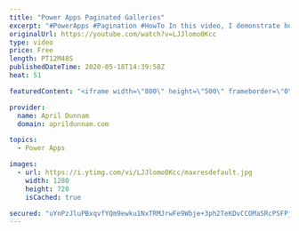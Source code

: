 ```yaml
---
title: "Power Apps Paginated Galleries"
excerpt: "#PowerApps #Pagination #HowTo In this video, I demonstrate how to add pagination to your Power Apps Galleries.  This technique utilize collections, the LastN & FirstN functions and the With function to help break down your data source into bite sized chunks.  I've created a corresponding blog post which"
originalUrl: https://youtube.com/watch?v=LJJlomo0Kcc
type: video
price: Free
length: PT12M48S
publishedDateTime: 2020-05-18T14:39:58Z
heat: 51

featuredContent: "<iframe width=\"800\" height=\"500\" frameborder=\"0\" src=\"https://www.youtube.com/embed/LJJlomo0Kcc\" allow=\"accelerometer; autoplay; encrypted-media; gyroscope; picture-in-picture\" allowfullscreen></iframe>"

provider:
  name: April Dunnam
  domain: aprildunnam.com

topics:
  - Power Apps

images:
  - url: https://i.ytimg.com/vi/LJJlomo0Kcc/maxresdefault.jpg
    width: 1280
    height: 720
    isCached: true

secured: "uYnPzJluPBxqvfYQm9ewku1NxTRMJrwFe9Wbje+3ph2TeKDvCCOMaSRcPSFPjAbiIpcRDucm7seQnAd3y22ywQm2lKgiTaWtlgP2Rx1RPwSLT52SMqBx8Z2f1LxuLYXDaTdPbFaNPIljLqB1UNoJDkoa2E6Abz1OIuv/tSEuW+f7p4PmZF2hbKMwuFn9ajegw7y1Ux38IFXuvdNzvXtcHGiRSxiTgewc79fhQ/enq+T6+W8L25uqEK7OdbG/PbGoHSdh6MhsCNwSxmk/wX6SXo2NRVIJrTxIFn+PXGUQONrVXhaLRJtxcE2xVILMA266Tyk6JNvhvWR34Bo0Jl1/LlRZTTSrMVdSFj0qKyweJn5O3nOfR6RyfuLkAkMTiwx/fZ9qeXUh7eYMdxglMD/YneQJCdqhXNGEk42GUCXTzVU=;C1SUiwpkGsgsc/PbERSfAw=="
---
```



